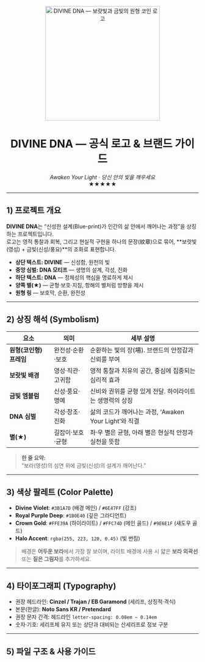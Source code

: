 <p align="center">
  <img src="./assets/divine-dna-logo.png" width="300" alt="DIVINE DNA — 보랏빛과 금빛의 원형 코인 로고">
</p>

<h1 align="center">DIVINE DNA — 공식 로고 & 브랜드 가이드</h1>
<p align="center">
  <em>Awaken Your Light · 당신 안의 빛을 깨우세요</em><br/>
  <strong>★★★★★</strong>
</p>

---

## 1) 프로젝트 개요

**DIVINE DNA**는 “신성한 설계(Blue-print)가 인간의 삶 안에서 깨어나는 과정”을 상징하는 프로젝트입니다.  
로고는 영적 통찰과 회복, 그리고 현실적 구현을 하나의 문장(紋章)으로 묶어,
**보랏빛(영성) + 금빛(신성/풍요)**의 조화로 표현합니다.

- **상단 텍스트: DIVINE** — 신성함, 원천의 빛
- **중앙 심벌: DNA 모티프** — 생명의 설계, 각성, 진화
- **하단 텍스트: DNA** — 정체성의 핵심을 명료하게 제시
- **양쪽 별(★)** — 균형·보호·지침, 항해의 별처럼 방향을 제시
- **원형 링** — 보호막, 순환, 완전성

---

## 2) 상징 해석 (Symbolism)

| 요소 | 의미 | 세부 설명 |
|---|---|---|
| **원형(코인형) 프레임** | 완전성·순환·보호 | 순환하는 빛의 장(場). 브랜드의 안정감과 신뢰를 부여 |
| **보랏빛 배경** | 영성·직관·고귀함 | 영적 통찰과 치유의 공간, 중심에 집중되는 심리적 효과 |
| **금빛 엠블럼** | 신성·풍요·명예 | 신비와 권위를 균형 있게 전달. 하이라이트는 생명력의 상징 |
| **DNA 심벌** | 각성·창조·진화 | 삶의 코드가 깨어나는 과정, ‘Awaken Your Light’와 직결 |
| **별(★)** | 길잡이·보호·균형 | 좌·우 별은 균형, 아래 별은 현실적 안정과 실천을 뜻함 |

> **한 줄 요약:**  
> “보라(영성)의 심연 위에 금빛(신성)의 설계가 깨어난다.”

---

## 3) 색상 팔레트 (Color Palette)

- **Divine Violet**: `#3B1A7D` (배경 메인) / `#6E47FF` (강조)  
- **Royal Purple Deep**: `#1B0E40` (깊은 그라디언트)  
- **Crown Gold**: `#FFE39A` (하이라이트) / `#FFC74D` (메인 골드) / `#9E6E1F` (섀도우 골드)  
- **Halo Accent**: `rgba(255, 223, 120, 0.45)` (빛 번짐)

> 배경은 **어두운 보라**에서 가장 잘 보이며, 라이트 배경에 사용 시 얇은 **보라 외곽선** 또는 **짙은 그림자**를 추가하세요.

---

## 4) 타이포그래피 (Typography)

- 권장 헤드라인: **Cinzel / Trajan / EB Garamond** (세리프, 상징적·격식)  
- 본문(한글): **Noto Sans KR / Pretendard**  
- 권장 문자 간격: 헤드라인 `letter-spacing: 0.08em ~ 0.14em`  
- 숫자·기호: 세리프체 유지 또는 상단과 대비되는 산세리프로 정보 구분

---

## 5) 파일 구조 & 사용 가이드

